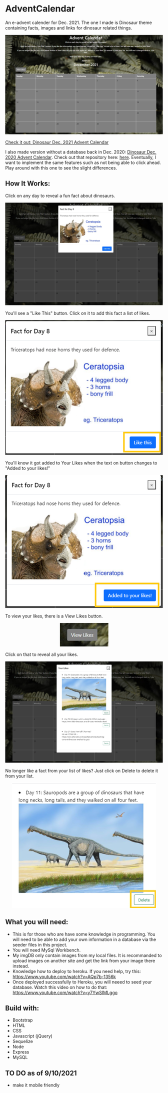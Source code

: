 # AdventCalendar 

An e-advent calender for Dec. 2021. The one I made is Dinosaur theme containing facts, images and links for dinosaur related things.  

<img src="public/images/2021DecCalendar.jpg"><a href="https://dry-lake-20084.herokuapp.com" target="_blank">

Check it out: <a href="https://dry-lake-20084.herokuapp.com" target="_blank">Dinosaur Dec. 2021 Advent Calendar</a>

I also made version without a database back in Dec. 2020:  <a href="https://mhvue.github.io/dinosaurAdventCalendar" target="_blank">Dinosaur Dec. 2020 Advent Calendar</a>.  Check out that repository here: <a href="https://github.com/mhvue/dinosaurAdventCalendar" target="_blank">here</a>. 
Eventually, I want to implement the same features such as not being able to click ahead. Play around with this one to see the slight differences. 

## How It Works: 
Click on any day to reveal a fun fact about dinosaurs. 
<p align="center"><img src="public/images/popUpDinoInfo.jpg"></p>

You'll see a "Like This" button. Click on it to add this fact a list of likes.  
<p align="center"><img src="public/images/likeBtn.png"></p>

You'll know it got added to Your Likes when the text on button changes to "Added to your likes!"
<p align="center"><img src="public/images/savedToLikes.png"></p>

To view your likes, there is a View Likes button. 
<p align="center"><img src="public/images/viewLikeBtn.jpg"></p>

Click on that to reveal all your likes.
<p align="center"><img src="public/images/viewLikesScreenshot.jpg"></p>

No longer like a fact from your list of likes? Just click on Delete to delete it from your list. 
<p align="center"><img src="public/images/DeleteLike.jpg"></p>


## What you will need: 
* This is for those who are have some knowledge in programming. You will need to be able to add your own information in a database via the seeder files in this project. 
* You will need MySql Workbench.
* My imgDB only contain images from my local files. It is recommanded to upload images on another site and get the link from your image there instead.
* Knowledge how to deploy to heroku. If you need help, try this: https://www.youtube.com/watch?v=AQp7b-1356k 
* Once deployed successfully to Heroku, you will neeed to seed your database. Watch this video on how to do that: https://www.youtube.com/watch?v=y7YwSIMLggo 

## Build with: 
* Bootstrap
* HTML
* CSS 
* Javascript (jQuery)
* Sequelize 
* Node
* Express 
* MySQL

## TO DO as of 9/10/2021
* make it mobile friendly 

